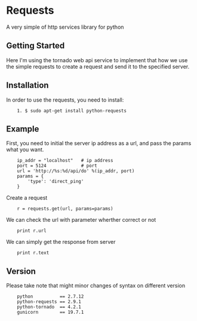 # Requests

A very simple of http services library for python

## Getting Started

Here I'm using the tornado web api service to implement that how we use the simple requests to create a request and send it to the specified server.

## Installation

In order to use the requests, you need to install:

```
    1. $ sudo apt-get install python-requests
```

## Example

First, you need to initial the server ip address as a url, and pass the params what you want.

```
    ip_addr = "localhost"   # ip address
    port = 5124             # port
    url = 'http://%s:%d/api/do' %(ip_addr, port)
    params = {
        'type': 'direct_ping'
    }

```

Create a request

```
    r = requests.get(url, params=params)
```

We can check the url with parameter wherther correct or not

```
    print r.url
```

We can simply get the response from server

```
    print r.text
```

## Version

Please take note that might minor changes of syntax on different version

```
    python          == 2.7.12
    python-requests == 2.9.1
    python-tornado  == 4.2.1
    gunicorn        == 19.7.1
```